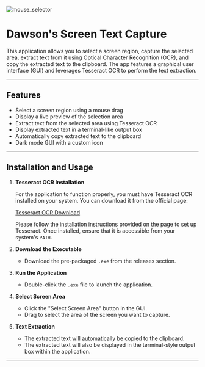 ![mouse_selector](https://github.com/user-attachments/assets/237f42d0-70d1-4460-88c8-d0e5b92bee19)


# Dawson's Screen Text Capture

This application allows you to select a screen region, capture the selected area, extract text from it using Optical Character Recognition (OCR), and copy the extracted text to the clipboard. The app features a graphical user interface (GUI) and leverages Tesseract OCR to perform the text extraction.

---

## Features

- Select a screen region using a mouse drag
- Display a live preview of the selection area
- Extract text from the selected area using Tesseract OCR
- Display extracted text in a terminal-like output box
- Automatically copy extracted text to the clipboard
- Dark mode GUI with a custom icon

---

## Installation and Usage

1. **Tesseract OCR Installation**

      For the application to function properly, you must have Tesseract OCR installed on your system. You can download it from the official page:

      [Tesseract OCR Download](https://github.com/UB-Mannheim/tesseract/wiki)

      Please follow the installation instructions provided on the page to set up Tesseract. Once installed, ensure that it is accessible from your system's `PATH`. 

2. **Download the Executable**
   - Download the pre-packaged `.exe` from the releases section.

3. **Run the Application**
   - Double-click the `.exe` file to launch the application.

4. **Select Screen Area**
   - Click the "Select Screen Area" button in the GUI.
   - Drag to select the area of the screen you want to capture.

5. **Text Extraction**
   - The extracted text will automatically be copied to the clipboard.
   - The extracted text will also be displayed in the terminal-style output box within the application.

---

